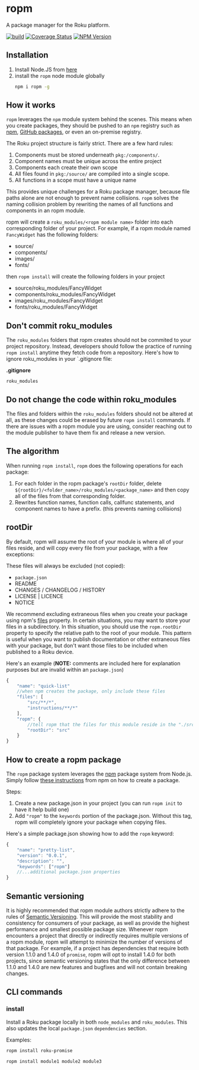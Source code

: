 # ropm
A package manager for the Roku platform.

[![build](https://img.shields.io/github/workflow/status/rokucommunity/ropm/build.svg?logo=github)](https://github.com/rokucommunity/ropm/actions?query=workflow%3Abuild)
[![Coverage Status](https://coveralls.io/repos/github/rokucommunity/ropm/badge.svg?branch=master)](https://coveralls.io/github/rokucommunity/ropm?branch=master)
[![NPM Version](https://badge.fury.io/js/ropm.svg?style=flat)](https://npmjs.org/package/ropm)

## Installation
1. Install Node.JS from [here](https://nodejs.org/en/download/)
2. install the `ropm` node module globally
    ```bash
    npm i ropm -g
    ```

## How it works
`ropm` leverages the `npm` module system behind the scenes. This means when you create packages, they should be pushed to an `npm` registry such as [npm](https://www.npmjs.com/), [GitHub packages](https://github.com/features/packages), or even an on-premise registry. 

The Roku project structure is fairly strict. There are a few hard rules:
1. Components must be stored underneath `pkg:/components/`. 
2. Component names must be unique across the entire project
3. Components each create their own scope
4. All files found in `pkg:/source/` are compiled into a single scope.
5. All functions in a scope must have a unique name

This provides unique challenges for a Roku package manager, because file paths alone are not enough to prevent name collisions. `ropm` solves the naming collision problem by rewriting the names of all functions and components in an ropm module.

ropm will create a `roku_modules/<ropm module name>` folder into each corresponding folder of your project. For example, if a ropm module named `FancyWidget` has the following folders:
 - source/
 - components/
 - images/
 - fonts/

then `ropm install` will create the following folders in your project
 - source/roku_modules/FancyWidget
 - components/roku_modules/FancyWidget
 - images/roku_modules/FancyWidget
 - fonts/roku_modules/FancyWidget

## Don't commit roku_modules
The `roku_modules` folders that ropm creates should not be commited to your project repository. Instead, developers should follow the practice of running `ropm install` anytime they fetch code from a repository. Here's how to ignore roku_modules in your `.gitignore file:

**.gitignore**
```gitignore
roku_modules
```

## Do not change the code within roku_modules
The files and folders within the `roku_modules` folders should not be altered at all, as these changes could be erased by future `ropm install` commands. If there are issues with a ropm module you are using, consider reaching out to the module publisher to have them fix and release a new version.

## The algorithm
When running `ropm install`, `ropm` does the following operations for each package:
1. For each folder in the ropm package's `rootDir` folder, delete `${rootDir}/<folder_name>/roku_modules/<package_name>` and then copy all of the files from that corresponding folder.
2. Rewrites function names, function calls, callfunc statements, and component names to have a prefix. (this prevents naming collisions)


## rootDir
By default, ropm will assume the root of your module is where all of your files reside, and will copy every file from your package, with a few exceptions: 

These files will always be excluded (not copied):
 - `package.json`
 - README
 - CHANGES / CHANGELOG / HISTORY
 - LICENSE | LICENCE
 - NOTICE

We recommend excluding extraneous files when you create your package using npm's [files](https://docs.npmjs.com/files/package.json#files) property. In certain situations, you may want to store your files in a subdirectory. In this situation, you should use the `ropm.rootDir` property to specify the relative path to the root of your module. This pattern is useful when you want to publish documentation or other extraneous files with your package, but don't want those files to be included when published to a Roku device. 

Here's an example (**NOTE:** comments are included here for explanation purposes but are invalid within an `package.json`)

```javascript
{
    "name": "quick-list"
    //when npm creates the package, only include these files
    "files": [
        "src/**/*",
        "instructions/**/*"
    ],
    "ropm": {
        //tell ropm that the files for this module reside in the "./src" folder
        "rootDir": "src"
    }
}
```

## How to create a ropm package
The `ropm` package system leverages the [npm](https://www.npmjs.com/) package system from Node.js. Simply follow [these instructions](https://docs.npmjs.com/creating-and-publishing-unscoped-public-packages) from npm on how to create a package. 

Steps:
1. Create a new package.json in your project (you can run `ropm init` to have it help build one)
2. Add `"ropm"` to the `keywords` portion of the package.json. Without this tag, ropm will completely ignore your package when copying files. 

Here's a simple package.json showing how to add the `ropm` keyword:
```javascript
{
    "name": "pretty-list",
    "version": "0.0.1",
    "description": "",
    "keywords": ["ropm"]
    //...additional package.json properties
}
```

## Semantic versioning
It is highly recommended that ropm module authors strictly adhere to the rules of [Semantic Versioning](https://semver.org/). This will provide the most stability and consistency for consumers of your package, as well as provide the highest performance and smallest possible package size. Whenever ropm encounters a project that directly or indirectly requires multiple versions of a ropm module, ropm will attempt to minimize the number of versions of that package. For example, if a project has dependencies that require both version 1.1.0 and 1.4.0 of `promise`, ropm will opt to install 1.4.0 for both projects, since semantic versioning states that the only difference between 1.1.0 and 1.4.0 are new features and bugfixes and will not contain breaking changes.

## CLI commands
### install
Install a Roku package locally in both `node_modules` and `roku_modules`. This also updates the local `package.json` `dependencies` section. 

Examples:
```bash
ropm install roku-promise
```

```bash
ropm install module1 module2 module3
```






